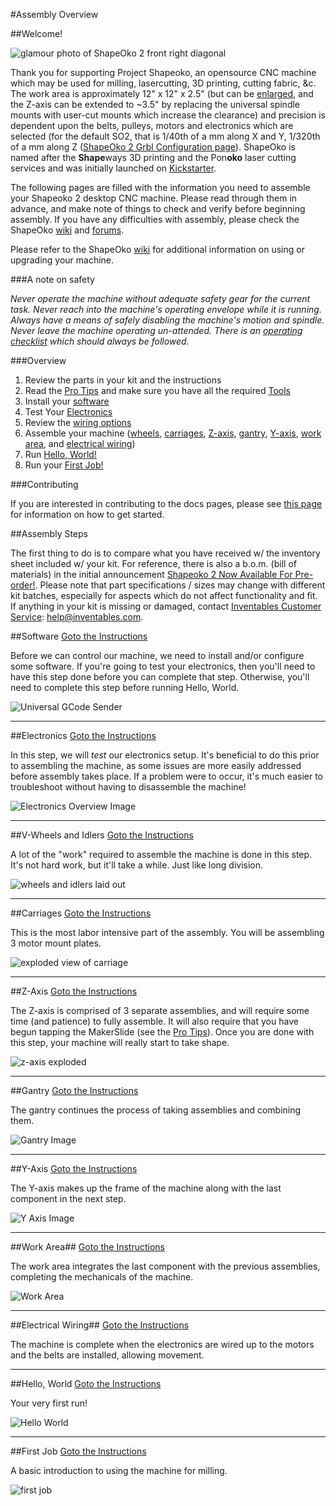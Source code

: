 #Assembly Overview

##Welcome!

![glamour photo of ShapeOko 2 front right diagonal](tPictures/shapeoko_2.jpg)

Thank you for supporting Project Shapeoko, an opensource CNC machine which may be used for milling, lasercutting, 3D printing, cutting fabric, &c. The work area is approximately 12" x 12" x 2.5" (but can be [enlarged](http://www.shapeoko.com/wiki/index.php/Scaling_Up), and the Z-axis can be extended to ~3.5" by replacing the universal spindle mounts with user-cut mounts which increase the clearance) and precision is dependent upon the belts, pulleys, motors and electronics which are selected (for the default SO2, that is 1/40th of a mm along X and Y, 1/320th of a mm along Z ([ShapeOko 2 Grbl Configuration page](http://www.shapeoko.com/wiki/index.php/Grbl_Configuration)). ShapeOko is named after the **Shape**ways 3D printing and the Pon**oko** laser cutting services and was initially launched on [Kickstarter](http://www.kickstarter.com/projects/edwardrford/project-shapeoko-a-300-complete-cnc-machine?ref=live).

The following pages are filled with the information you need to assemble your Shapeoko 2 desktop CNC machine. Please read through them in advance, and make note of things to check and verify before beginning assembly. If you have any difficulties with assembly, please check the ShapeOko [wiki](http://www.shapeoko.com/wiki) and [forums](http://www.shapeoko.com/forum/index.php).

Please refer to the ShapeOko [wiki](http://www.shapeoko.com/wiki) for additional information on using or upgrading your machine.

###A note on safety

_Never operate the machine without adequate safety gear for the current task. Never reach into the machine's operating envelope while it is running. Always have a means of safely disabling the machine's motion and spindle. Never leave the machine operating un-attended. There is an [operating checklist](http://www.shapeoko.com/wiki/index.php/Operating\_Checklist) which should always be followed._

###Overview

1. Review the parts in your kit and the instructions
2. Read the [Pro Tips](tips.html) and make sure you have all the required [Tools](tips.html#Tools)
3. Install your [software](software.html)
4. Test Your [Electronics](electronics.html)
5. Review the [wiring options](wiring.html)
6. Assemble your machine ([wheels](wheels.html), [carriages](carriages.html), [Z-axis](zaxis.html), [gantry](gantry.html), [Y-axis](yaxis.html), [work area](workarea.html), and [electrical wiring](wiring.html))
7. Run [Hello, World!](helloworld.html)
8. Run your [First Job!](firstjob.html)

###Contributing

If you are interested in contributing to the docs pages, please see [this page](contribute.html) for information on how to get started.


##Assembly Steps

The first thing to do is to compare what you have received w/ the inventory sheet included w/ your kit. For reference, there is also a b.o.m. (bill of materials) in the initial announcement [Shapeoko 2 Now Available For Pre-order!](http://blog.inventables.com/2013/10/shapeoko-2-now-available-for-preorder.html). Please note that part specifications / sizes may change with different kit batches, especially for aspects which do not affect functionality and fit. If anything in your kit is missing or damaged, contact [Inventables Customer Service](https://www.inventables.com/about): [help@inventables.com](mailto:help@inventables.com).

##Software
[Goto the Instructions](software.html)

Before we can control our machine, we need to install and/or configure some software. If you're going to test your electronics, then you'll need to have this step done before you can complete that step. Otherwise, you'll need to complete this step before running Hello, World. 

![Universal GCode Sender](helloworld/ugs1_4.png)

---

##Electronics
[Goto the Instructions](electronics.html)

In this step, we will *test* our electronics setup. It's beneficial to do this prior to assembling the machine, as some issues are more easily addressed before assembly takes place. If a problem were to occur, it's much easier to troubleshoot without having to disassemble the machine!

![Electronics Overview Image](tPictures/so_electronics_parts_4.jpg)

---



##V-Wheels and Idlers
[Goto the Instructions](wheels.html)

A lot of the "work" required to assemble the machine is done in this step. It's not hard work, but it'll take a while. Just like long division.

![wheels and idlers laid out](tPictures/so_vw_iw_parts_4.jpg)

---

##Carriages
[Goto the Instructions](carriages.html)

This is the most labor intensive part of the assembly. You will be assembling 3 motor mount plates.

![exploded view of carriage](tPictures/so_motor_mount_carriages_parts_4.jpg)

---

##Z-Axis
[Goto the Instructions](zaxis.html)

The Z-axis is comprised of 3 separate assemblies, and will require some time (and patience) to fully assemble. It will also require that you have begun tapping the MakerSlide (see the [Pro Tips](tips.html)). Once you are done with this step, your machine will really start to take shape. 

![z-axis exploded](tPictures/so_z_axis_parts_4.jpg)

---

##Gantry
[Goto the Instructions](gantry.html)

The gantry continues the process of taking assemblies and combining them.

![Gantry Image](tPictures/so_gantry_parts_4.jpg)

---

##Y-Axis
[Goto the Instructions](yaxis.html)

The Y-axis makes up the frame of the machine along with the last component in the next step.

![Y Axis Image](tPictures/so_y_axis_rail_parts_4.jpg)

---

##Work Area##
[Goto the Instructions](workarea.html)

The work area integrates the last component with the previous assemblies, completing the mechanicals of the machine.

![Work Area](tPictures/so_waste_board_parts_4.jpg)

---

##Electrical Wiring##
[Goto the Instructions](wiring.html)

The machine is complete when the electronics are wired up to the motors and the belts are installed, allowing movement.

---

##Hello, World
[Goto the Instructions](helloworld.html)

Your very first run! 

![Hello World](helloworld/ugs_visualize_4.png)

---

##First Job
[Goto the Instructions](firstjob.html)

A basic introduction to using the machine for milling.

![first job](firstjob/mc_export_4.png)


